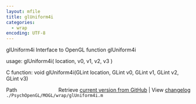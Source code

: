```yaml
---
layout: mfile
title: glUniform4i
categories:
  - wrap
encoding: UTF-8
---
```


glUniform4i  Interface to OpenGL function glUniform4i

usage:  glUniform4i( location, v0, v1, v2, v3 )

C function:  void glUniform4i(GLint location, GLint v0, GLint v1, GLint v2, GLint v3)


<div class="code_header" style="text-align:right;">
  <span style="float:left;">Path&nbsp;&nbsp;</span> <span class="counter">Retrieve <a href=
  "https://raw.github.com/Psychtoolbox-3/Psychtoolbox-3/beta/./PsychOpenGL/MOGL/wrap/glUniform4i.m">current version from GitHub</a> | View <a href=
  "https://github.com/Psychtoolbox-3/Psychtoolbox-3/commits/beta/./PsychOpenGL/MOGL/wrap/glUniform4i.m">changelog</a></span>
</div>
<div class="code">
  <code>./PsychOpenGL/MOGL/wrap/glUniform4i.m</code>
</div>
